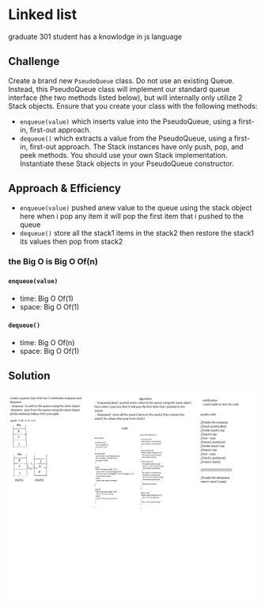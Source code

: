 # Linked list
<!-- Short summary or background information -->
graduate 301 student has a knowlodge in js language
## Challenge
<!-- Description of the challenge -->
Create a brand new `PseudoQueue` class. Do not use an existing Queue. Instead, this PseudoQueue class will implement our standard queue interface (the two methods listed below), but will internally only utilize 2 Stack objects. Ensure that you create your class with the following methods:
- `enqueue(value)` which inserts value into the PseudoQueue, using a first-in, first-out approach.
- `dequeue()` which extracts a value from the PseudoQueue, using a first-in, first-out approach.
The Stack instances have only push, pop, and peek methods. You should use your own Stack implementation. Instantiate these Stack objects in your PseudoQueue constructor.
## Approach & Efficiency
<!-- What approach did you take? Why? What is the Big O space/time for this approach? -->
- `enqueue(value)` pushed anew value to the queue using the stack object here when i pop any item it will pop the first item that i pushed to the queue
- `dequeue()` store all the stack1 items in the stack2 then restore the stack1 its values then pop from stack2
### the Big O is Big O Of(n)

#### `enqueue(value)`
- time: Big O Of(1)
- space: Big O Of(1)

#### `dequeue()`
- time: Big O Of(n)
- space: Big O Of(1)
## Solution
<!-- Embedded whiteboard image -->
![array-reverse](../../assets/stackwithqueue.png)



